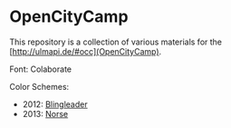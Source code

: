 # OpenCityCamp

This repository is a collection of various materials for the [http://ulmapi.de/#occ](OpenCityCamp).

Font: Colaborate

Color Schemes:

 * 2012: [Blingleader](https://kuler.adobe.com/#themeID/1749279)
 * 2013: [Norse](https://kuler.adobe.com/#themeID/2330881)
